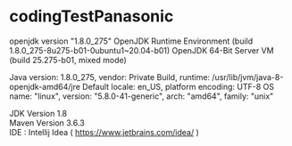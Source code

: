 # codingTestPanasonic

openjdk version "1.8.0_275"
OpenJDK Runtime Environment (build 1.8.0_275-8u275-b01-0ubuntu1~20.04-b01)
OpenJDK 64-Bit Server VM (build 25.275-b01, mixed mode)

Java version: 1.8.0_275, vendor: Private Build, runtime: /usr/lib/jvm/java-8-openjdk-amd64/jre
Default locale: en_US, platform encoding: UTF-8
OS name: "linux", version: "5.8.0-41-generic", arch: "amd64", family: "unix"

JDK Version 1.8 <br>
Maven Version 3.6.3 <br>
IDE : Intellij Idea ( https://www.jetbrains.com/idea/ )
